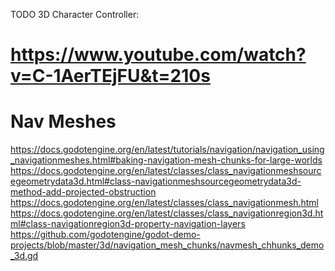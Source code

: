TODO
3D Character Controller:
# https://www.youtube.com/watch?v=C-1AerTEjFU&t=210s


# Nav Meshes
https://docs.godotengine.org/en/latest/tutorials/navigation/navigation_using_navigationmeshes.html#baking-navigation-mesh-chunks-for-large-worlds
https://docs.godotengine.org/en/latest/classes/class_navigationmeshsourcegeometrydata3d.html#class-navigationmeshsourcegeometrydata3d-method-add-projected-obstruction
https://docs.godotengine.org/en/latest/classes/class_navigationmesh.html
https://docs.godotengine.org/en/latest/classes/class_navigationregion3d.html#class-navigationregion3d-property-navigation-layers
https://github.com/godotengine/godot-demo-projects/blob/master/3d/navigation_mesh_chunks/navmesh_chhunks_demo_3d.gd
